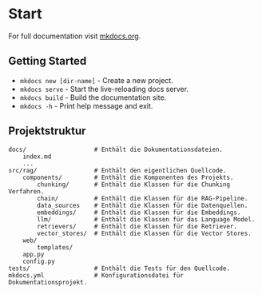 # Start

For full documentation visit [mkdocs.org](https://www.mkdocs.org).

## Getting Started

* `mkdocs new [dir-name]` - Create a new project.
* `mkdocs serve` - Start the live-reloading docs server.
* `mkdocs build` - Build the documentation site.
* `mkdocs -h` - Print help message and exit.

## Projektstruktur

    docs/                   # Enthält die Dokumentationsdateien.
        index.md
        ...
    src/rag/                # Enthält den eigentlichen Quellcode.
        components/         # Enthält die Komponenten des Projekts.
            chunking/       # Enthält die Klassen für die Chunking Verfahren.
            chain/          # Enthält die Klassen für die RAG-Pipeline.
            data_sources    # Enthält die Klassen für die Datenquellen.
            embeddings/     # Enthält die Klassen für die Embeddings.
            llm/            # Enthält die Klassen für das Language Model.
            retrievers/     # Enthält die Klassen für die Retriever.
            vector_stores/  # Enthält die Klassen für die Vector Stores.
        web/
            templates/
        app.py
        config.py
    tests/                  # Enthält die Tests für den Quellcode.
    mkdocs.yml              # Konfigurationsdatei für Dokumentationsprojekt.
